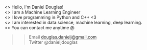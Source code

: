 <> Hello, I'm Daniel Douglas!  
<> I am a Machine Learning Engineer  
<> I love programming in Python and C++ <3  
<> I am interested in data science, machine learning, deep learning.  
<> You can contact me anytime @  
   >> Email douglas.danielj@gmail.com  
   >> Twitter @danieljdouglas  
